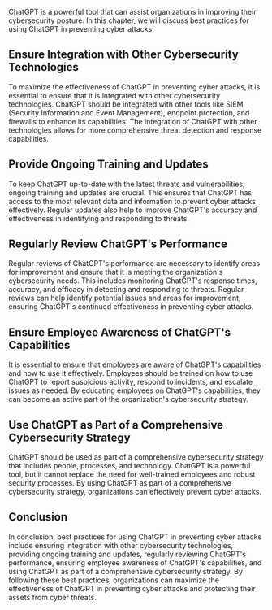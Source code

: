 
ChatGPT is a powerful tool that can assist organizations in improving their cybersecurity posture. In this chapter, we will discuss best practices for using ChatGPT in preventing cyber attacks.

Ensure Integration with Other Cybersecurity Technologies
--------------------------------------------------------

To maximize the effectiveness of ChatGPT in preventing cyber attacks, it is essential to ensure that it is integrated with other cybersecurity technologies. ChatGPT should be integrated with other tools like SIEM (Security Information and Event Management), endpoint protection, and firewalls to enhance its capabilities. The integration of ChatGPT with other technologies allows for more comprehensive threat detection and response capabilities.

Provide Ongoing Training and Updates
------------------------------------

To keep ChatGPT up-to-date with the latest threats and vulnerabilities, ongoing training and updates are crucial. This ensures that ChatGPT has access to the most relevant data and information to prevent cyber attacks effectively. Regular updates also help to improve ChatGPT's accuracy and effectiveness in identifying and responding to threats.

Regularly Review ChatGPT's Performance
--------------------------------------

Regular reviews of ChatGPT's performance are necessary to identify areas for improvement and ensure that it is meeting the organization's cybersecurity needs. This includes monitoring ChatGPT's response times, accuracy, and efficacy in detecting and responding to threats. Regular reviews can help identify potential issues and areas for improvement, ensuring ChatGPT's continued effectiveness in preventing cyber attacks.

Ensure Employee Awareness of ChatGPT's Capabilities
---------------------------------------------------

It is essential to ensure that employees are aware of ChatGPT's capabilities and how to use it effectively. Employees should be trained on how to use ChatGPT to report suspicious activity, respond to incidents, and escalate issues as needed. By educating employees on ChatGPT's capabilities, they can become an active part of the organization's cybersecurity strategy.

Use ChatGPT as Part of a Comprehensive Cybersecurity Strategy
-------------------------------------------------------------

ChatGPT should be used as part of a comprehensive cybersecurity strategy that includes people, processes, and technology. ChatGPT is a powerful tool, but it cannot replace the need for well-trained employees and robust security processes. By using ChatGPT as part of a comprehensive cybersecurity strategy, organizations can effectively prevent cyber attacks.

Conclusion
----------

In conclusion, best practices for using ChatGPT in preventing cyber attacks include ensuring integration with other cybersecurity technologies, providing ongoing training and updates, regularly reviewing ChatGPT's performance, ensuring employee awareness of ChatGPT's capabilities, and using ChatGPT as part of a comprehensive cybersecurity strategy. By following these best practices, organizations can maximize the effectiveness of ChatGPT in preventing cyber attacks and protecting their assets from cyber threats.

